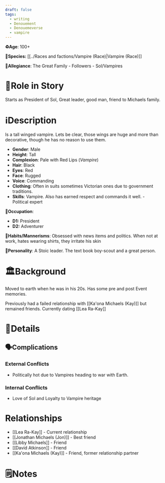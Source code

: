 ```yaml
---
draft: false
tags:
  - writing
  - Denouement
  - Denouemeverse
  - vampire
---
```

**♻️Age**:  100+

👾**Species:** [[../Races and factions/Vampire (Race)|Vampire (Race)]]

🏅**Allegiance**: The Great Family - Followers - Sol/Vampires

# 🎲Role in Story

Starts as President of Sol, Great leader, good man, friend to Michaels family.

# ℹ️Description 
Is a tall winged vampire. Lets be clear, those wings are huge and more than decorative, though he has no reason to use them.

* **Gender**:  Male
* **Height**:  Tall
* **Complexion**:  Pale with Red Lips (*Vampire*)
* **Hair**: Black
* **Eyes**:  Red
* **Face**: Rugged
* **Voice**: Commanding
* **Clothing**:  Often in suits sometimes Victorian ones due to government traditions.
* **Skills**: Vampire. Also has earned respect and commands it well. - Political expert

**💼Occupation**: 
- **D1:** President
- **D2:** Adventurer

**🎺Habits/Mannerisms**: Obsessed with news items and politics. When not at work, hates wearing shirts, they irritate his skin

**🧨Personality**: A Stoic leader. The text book boy-scout and a great person.

# 🏛️Background

Moved to earth when he was in his 20s. Has some pre and post Event memories.

Previously had a failed relationship with [[Ka'ona Michaels (Kay)]] but remained friends. Currently dating [[Lea Ra-Kay]]

# 📜Details

## 🗣️Complications

### **External Conflicts**

- Politically hot due to Vampires heading to war with Earth.

### **Internal Conflicts**

- Love of Sol and Loyalty to Vampire heritage

# Relationships

- [[Lea Ra-Kay]] - Current relationship 
- [[Jonathan Michaels (Jon)]] - Best friend
- [[Libby Michaels]] - Friend 
- [[David Atkinson]] - Friend
- [[Ka'ona Michaels (Kay)]] - Friend, former relationship partner

# 🗒️Notes

